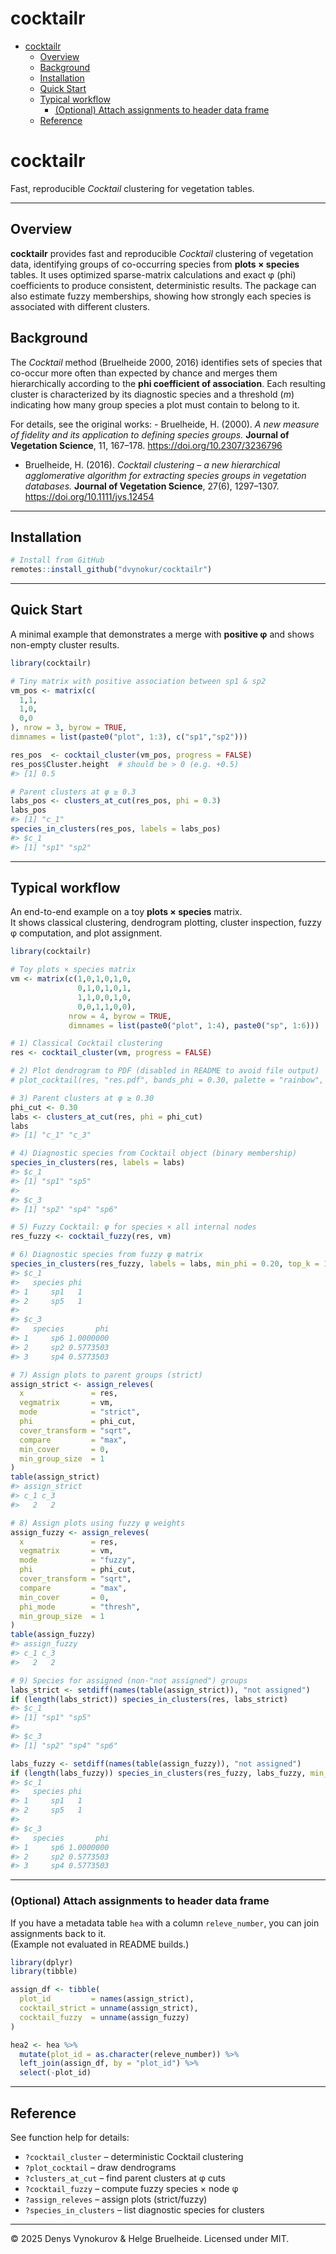 cocktailr
================

- [cocktailr](#cocktailr)
  - [Overview](#overview)
  - [Background](#background)
  - [Installation](#installation)
  - [Quick Start](#quick-start)
  - [Typical workflow](#typical-workflow)
    - [(Optional) Attach assignments to header data
      frame](#optional-attach-assignments-to-header-data-frame)
  - [Reference](#reference)

# cocktailr

Fast, reproducible *Cocktail* clustering for vegetation tables.

------------------------------------------------------------------------

## Overview

**cocktailr** provides fast and reproducible *Cocktail* clustering of
vegetation data, identifying groups of co-occurring species from **plots
× species** tables. It uses optimized sparse-matrix calculations and
exact φ (phi) coefficients to produce consistent, deterministic results.
The package can also estimate fuzzy memberships, showing how strongly
each species is associated with different clusters.

## Background

The *Cocktail* method (Bruelheide 2000, 2016) identifies sets of species
that co-occur more often than expected by chance and merges them
hierarchically according to the **phi coefficient of association**. Each
resulting cluster is characterized by its diagnostic species and a
threshold (*m*) indicating how many group species a plot must contain to
belong to it.

For details, see the original works: - Bruelheide, H. (2000). *A new
measure of fidelity and its application to defining species groups.*
**Journal of Vegetation Science**, 11, 167–178.
<https://doi.org/10.2307/3236796>  
- Bruelheide, H. (2016). *Cocktail clustering – a new hierarchical
agglomerative algorithm for extracting species groups in vegetation
databases.* **Journal of Vegetation Science**, 27(6), 1297–1307.
<https://doi.org/10.1111/jvs.12454>

------------------------------------------------------------------------

## Installation

``` r
# Install from GitHub
remotes::install_github("dvynokur/cocktailr")
```

------------------------------------------------------------------------

## Quick Start

A minimal example that demonstrates a merge with **positive φ** and
shows non-empty cluster results.

``` r
library(cocktailr)

# Tiny matrix with positive association between sp1 & sp2
vm_pos <- matrix(c(
  1,1,
  1,0,
  0,0
), nrow = 3, byrow = TRUE,
dimnames = list(paste0("plot", 1:3), c("sp1","sp2")))

res_pos  <- cocktail_cluster(vm_pos, progress = FALSE)
res_pos$Cluster.height  # should be > 0 (e.g. +0.5)
#> [1] 0.5

# Parent clusters at φ ≥ 0.3
labs_pos <- clusters_at_cut(res_pos, phi = 0.3)
labs_pos
#> [1] "c_1"
species_in_clusters(res_pos, labels = labs_pos)
#> $c_1
#> [1] "sp1" "sp2"
```

------------------------------------------------------------------------

## Typical workflow

An end-to-end example on a toy **plots × species** matrix.  
It shows classical clustering, dendrogram plotting, cluster inspection,
fuzzy φ computation, and plot assignment.

``` r
library(cocktailr)

# Toy plots × species matrix
vm <- matrix(c(1,0,1,0,1,0,
               0,1,0,1,0,1,
               1,1,0,0,1,0,
               0,0,1,1,0,0),
             nrow = 4, byrow = TRUE,
             dimnames = list(paste0("plot", 1:4), paste0("sp", 1:6)))

# 1) Classical Cocktail clustering
res <- cocktail_cluster(vm, progress = FALSE)

# 2) Plot dendrogram to PDF (disabled in README to avoid file output)
# plot_cocktail(res, "res.pdf", bands_phi = 0.30, palette = "rainbow", cex_labels = 1)

# 3) Parent clusters at φ ≥ 0.30
phi_cut <- 0.30
labs <- clusters_at_cut(res, phi = phi_cut)
labs
#> [1] "c_1" "c_3"

# 4) Diagnostic species from Cocktail object (binary membership)
species_in_clusters(res, labels = labs)
#> $c_1
#> [1] "sp1" "sp5"
#> 
#> $c_3
#> [1] "sp2" "sp4" "sp6"

# 5) Fuzzy Cocktail: φ for species × all internal nodes
res_fuzzy <- cocktail_fuzzy(res, vm)

# 6) Diagnostic species from fuzzy φ matrix
species_in_clusters(res_fuzzy, labels = labs, min_phi = 0.20, top_k = 10)
#> $c_1
#>   species phi
#> 1     sp1   1
#> 2     sp5   1
#> 
#> $c_3
#>   species       phi
#> 1     sp6 1.0000000
#> 2     sp2 0.5773503
#> 3     sp4 0.5773503

# 7) Assign plots to parent groups (strict)
assign_strict <- assign_releves(
  x               = res,
  vegmatrix       = vm,
  mode            = "strict",
  phi             = phi_cut,
  cover_transform = "sqrt",
  compare         = "max",
  min_cover       = 0,
  min_group_size  = 1
)
table(assign_strict)
#> assign_strict
#> c_1 c_3 
#>   2   2

# 8) Assign plots using fuzzy φ weights
assign_fuzzy <- assign_releves(
  x               = res,
  vegmatrix       = vm,
  mode            = "fuzzy",
  phi             = phi_cut,
  cover_transform = "sqrt",
  compare         = "max",
  min_cover       = 0,
  phi_mode        = "thresh",
  min_group_size  = 1
)
table(assign_fuzzy)
#> assign_fuzzy
#> c_1 c_3 
#>   2   2

# 9) Species for assigned (non-"not assigned") groups
labs_strict <- setdiff(names(table(assign_strict)), "not assigned")
if (length(labs_strict)) species_in_clusters(res, labs_strict)
#> $c_1
#> [1] "sp1" "sp5"
#> 
#> $c_3
#> [1] "sp2" "sp4" "sp6"

labs_fuzzy <- setdiff(names(table(assign_fuzzy)), "not assigned")
if (length(labs_fuzzy)) species_in_clusters(res_fuzzy, labs_fuzzy, min_phi = 0.15, top_k = 20)
#> $c_1
#>   species phi
#> 1     sp1   1
#> 2     sp5   1
#> 
#> $c_3
#>   species       phi
#> 1     sp6 1.0000000
#> 2     sp2 0.5773503
#> 3     sp4 0.5773503
```

------------------------------------------------------------------------

### (Optional) Attach assignments to header data frame

If you have a metadata table `hea` with a column `releve_number`, you
can join assignments back to it.  
(Example not evaluated in README builds.)

``` r
library(dplyr)
library(tibble)

assign_df <- tibble(
  plot_id         = names(assign_strict),
  cocktail_strict = unname(assign_strict),
  cocktail_fuzzy  = unname(assign_fuzzy)
)

hea2 <- hea %>%
  mutate(plot_id = as.character(releve_number)) %>%
  left_join(assign_df, by = "plot_id") %>%
  select(-plot_id)
```

------------------------------------------------------------------------

## Reference

See function help for details:

- `?cocktail_cluster` – deterministic Cocktail clustering  
- `?plot_cocktail` – draw dendrograms  
- `?clusters_at_cut` – find parent clusters at φ cuts  
- `?cocktail_fuzzy` – compute fuzzy species × node φ  
- `?assign_releves` – assign plots (strict/fuzzy)  
- `?species_in_clusters` – list diagnostic species for clusters

------------------------------------------------------------------------

© 2025 Denys Vynokurov & Helge Bruelheide. Licensed under MIT.
